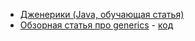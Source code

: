 - <a href="http://www.quizful.net/post/java-generics-tutorial">Дженерики (Java, обучающая статья)</a>
- <a href="https://javarush.ru/groups/posts/2004-teorija-dzhenerikov-v-java-ili-gde-na-praktike-stavitjh-skobki">Обзорная статья про generics</a> - <a href="">код</a>
